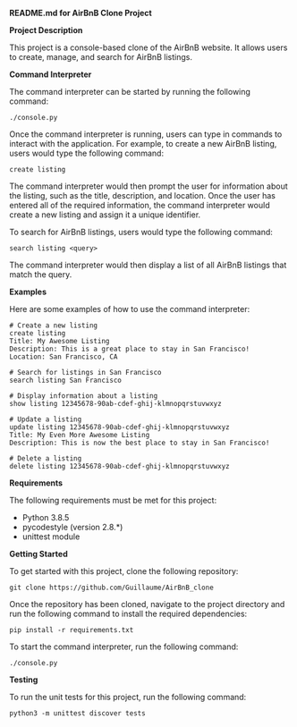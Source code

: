 **README.md for AirBnB Clone Project**

**Project Description**

This project is a console-based clone of the AirBnB website. It allows users to create, manage, and search for AirBnB listings.

**Command Interpreter**

The command interpreter can be started by running the following command:

```
./console.py
```

Once the command interpreter is running, users can type in commands to interact with the application. For example, to create a new AirBnB listing, users would type the following command:

```
create listing
```

The command interpreter would then prompt the user for information about the listing, such as the title, description, and location. Once the user has entered all of the required information, the command interpreter would create a new listing and assign it a unique identifier.

To search for AirBnB listings, users would type the following command:

```
search listing <query>
```

The command interpreter would then display a list of all AirBnB listings that match the query.

**Examples**

Here are some examples of how to use the command interpreter:

```
# Create a new listing
create listing
Title: My Awesome Listing
Description: This is a great place to stay in San Francisco!
Location: San Francisco, CA

# Search for listings in San Francisco
search listing San Francisco

# Display information about a listing
show listing 12345678-90ab-cdef-ghij-klmnopqrstuvwxyz

# Update a listing
update listing 12345678-90ab-cdef-ghij-klmnopqrstuvwxyz
Title: My Even More Awesome Listing
Description: This is now the best place to stay in San Francisco!

# Delete a listing
delete listing 12345678-90ab-cdef-ghij-klmnopqrstuvwxyz
```

**Requirements**

The following requirements must be met for this project:

* Python 3.8.5
* pycodestyle (version 2.8.*)
* unittest module

**Getting Started**

To get started with this project, clone the following repository:

```
git clone https://github.com/Guillaume/AirBnB_clone
```

Once the repository has been cloned, navigate to the project directory and run the following command to install the required dependencies:

```
pip install -r requirements.txt
```

To start the command interpreter, run the following command:

```
./console.py
```

**Testing**

To run the unit tests for this project, run the following command:

```
python3 -m unittest discover tests
```